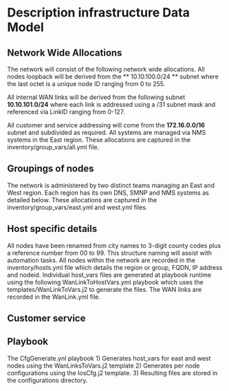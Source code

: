 <H1>	Description infrastructure Data Model </H1>

<H2> Network Wide Allocations </H2>
The network will consist of the following network wide allocations.
All nodes loopback will be derived from the ** 10.10.100.0/24 ** subnet where the last octet is a unique node ID ranging from 0 to 255.

All internal WAN links will be derived from the following subnet **10.10.101.0/24** where each link is addressed using a /31 subnet mask and referenced via LinkID ranging from 0-127. 

All customer and service addressing will come from the **172.16.0.0/16** subnet and subdivided as required. All systems are managed via NMS systems in the East region.
These allocations are captured in the inventory/group_vars/all.yml file.

<h2>Groupings of nodes</h2>
The network is administered by two distinct teams managing an East and West region. Each region has its own DNS, SMNP and NMS systems as detailed below.
These allocations are captured in the inventory/group_vars/east.yml and west.yml files.

<h2>Host specific details</h2>
All nodes have been renamed from city names to 3-digit county codes plus a reference number from 00 to 99. This structure naming will assist with automation tasks. All nodes within the network are recorded in the inventory/hosts.yml file which details the region or group, FQDN, IP address and nodeid. 
Individual host_vars files are generated at playbook runtime using the following WanLinkToHostVars.yml playbook which uses the templates/WanLinkToVars.j2 to generate the files. The WAN links are recorded in the WanLink.yml file.

<h2>Customer service</h2>


<h2>Playbook</h2>
The CfgGenerate.ynl playbook 
1) Generates host_vars for east and west nodes using the WanLinksToVars.j2 template
2) Generates per node configurations using the IosCfg.j2 template.
3) Resulting files are stored in the configurations directory.